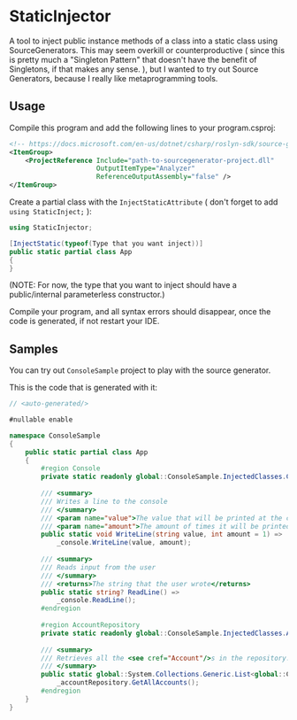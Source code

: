 ﻿# StaticInjector

A tool to inject public instance methods of a class into a static class using SourceGenerators. This may seem overkill or counterproductive ( since this is pretty much a "Singleton Pattern" that doesn't have the benefit of Singletons, if that makes any sense. ), but I wanted to try out Source Generators, because I really like metaprogramming tools.

## Usage

Compile this program and add the following lines to your program.csproj:
```xml
<!-- https://docs.microsoft.com/en-us/dotnet/csharp/roslyn-sdk/source-generators-overview -->
<ItemGroup>
    <ProjectReference Include="path-to-sourcegenerator-project.dll"
                      OutputItemType="Analyzer"
                      ReferenceOutputAssembly="false" />
</ItemGroup>
```

Create a partial class with the ```InjectStaticAttribute``` ( don't forget to add ```using StaticInject;``` ):

```c#
using StaticInjector;

[InjectStatic(typeof(Type that you want inject))]
public static partial class App
{
}
```

(NOTE: For now, the type that you want to inject should have a public/internal parameterless constructor.)

Compile your program, and all syntax errors should disappear, once the code is generated, if not restart your IDE.

## Samples

You can try out ```ConsoleSample``` project to play with the source generator.

This is the code that is generated with it:

```c#
// <auto-generated/>

#nullable enable

namespace ConsoleSample
{
    public static partial class App
    {
        #region Console
        private static readonly global::ConsoleSample.InjectedClasses.Console _console = new();
		
        /// <summary>
        /// Writes a line to the console
        /// </summary>
        /// <param name="value">The value that will be printed at the console</param>
        /// <param name="amount">The amount of times it will be printed</param>
        public static void WriteLine(string value, int amount = 1) =>
            _console.WriteLine(value, amount);
		
        /// <summary>
        /// Reads input from the user
        /// </summary>
        /// <returns>The string that the user wrote</returns>
        public static string? ReadLine() =>
            _console.ReadLine();
        #endregion
		
        #region AccountRepository
        private static readonly global::ConsoleSample.InjectedClasses.AccountRepository _accountRepository = new();
		
        /// <summary>
        /// Retrieves all the <see cref="Account"/>s in the repository.
        /// </summary>
        public static global::System.Collections.Generic.List<global::ConsoleSample.InjectedClasses.Account?> GetAllAccounts() =>
            _accountRepository.GetAllAccounts();
        #endregion
    }
}
```
